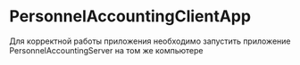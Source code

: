 # PersonnelAccountingClientApp
Для корректной работы приложения необходимо запустить приложение PersonnelAccountingServer на том же компьютере
